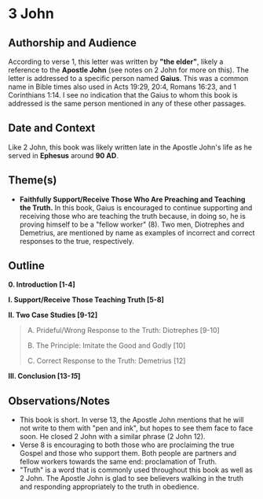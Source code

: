 # 3 John

## Authorship and Audience
According to verse 1, this letter was written by **"the elder"**, likely a reference to the **Apostle John** (see notes on 2 John for more on this). The letter is addressed to a specific person named **Gaius**. This was a common name in Bible times also used in Acts 19:29, 20:4, Romans 16:23, and 1 Corinthians 1:14. I see no indication that the Gaius to whom this book is addressed is the same person mentioned in any of these other passages.

## Date and Context
Like 2 John, this book was likely written late in the Apostle John's life as he served in **Ephesus** around **90 AD**.

## Theme(s)
- **Faithfully Support/Receive Those Who Are Preaching and Teaching the Truth.**  In this book, Gaius is encouraged to continue supporting and receiving those who are teaching the truth because, in doing so, he is proving himself to be a "fellow worker" (8). Two men, Diotrephes and Demetrius, are mentioned by name as examples of incorrect and correct responses to the true, respectively.

## Outline
**0. Introduction  [1-4]**

**I. Support/Receive Those Teaching Truth  [5-8]**

**II. Two Case Studies  [9-12]**

  > A. Prideful/Wrong Response to the Truth: Diotrephes  [9-10]
  > 
  > B. The Principle: Imitate the Good and Godly  [10]
  > 
  > C. Correct Response to the Truth: Demetrius  [12]

**III. Conclusion  [13-*15*]**

## Observations/Notes
  - This book is short. In verse 13, the Apostle John mentions that he will not write to them with "pen and ink", but hopes to see them face to face soon. He closed 2 John with a similar phrase (2 John 12).
  - Verse 8 is encouraging to both those who are proclaiming the true Gospel and those who support them. Both people are partners and fellow workers towards the same end: proclamation of Truth.
  - "Truth" is a word that is commonly used throughout this book as well as 2 John. The Apostle John is glad to see believers walking in the truth and responding appropriately to the truth in obedience.
